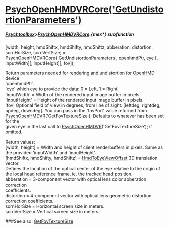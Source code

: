 # [PsychOpenHMDVRCore('GetUndistortionParameters')](PsychOpenHMDVRCore-GetUndistortionParameters) 
##### [Psychtoolbox](Psychtoolbox)>[PsychOpenHMDVRCore](PsychOpenHMDVRCore).{mex*} subfunction

[width, height, hmdShiftx, hmdShifty, hmdShiftz, abberation, distortion, scrnHorSize, scrnVertSize] = PsychOpenHMDVRCore('GetUndistortionParameters', openhmdPtr, eye [, inputWidth][, inputHeight][, fov]);

Return parameters needed for rendering and undistortion for [OpenHMD](OpenHMD) device  
'openhmdPtr'.  
'eye' which eye to provide the data: 0 = Left, 1 = Right.  
'inputWidth' = Width of the rendered input image buffer in pixels.  
'inputHeight' = Height of the rendered input image buffer in pixels.  
'fov' Optional field of view in degrees, from line of sight: [leftdeg, rightdeg,  
updeg, downdeg]. You can pass in the 'fovPort' value returned from  
[PsychOpenHMDVR](PsychOpenHMDVR)('GetFovTextureSize'); Defaults to whatever has been set for the  
given eye in the last call to [PsychOpenHMDVR](PsychOpenHMDVR)('GetFovTextureSize'); if omitted.  
  
Return values:  
[width, height] = Width and height of client renderbuffers in pixels. Same as  
the provided 'inputWidth' and 'inputHeight'.  
[hmdShiftx, hmdShifty, hmdShiftz] = [HmdToEyeViewOffset](HmdToEyeViewOffset) 3D translation vector.  
Defines the location of the optical center of the eye relative to the origin of  
the local head reference frame, ie. the tracked head position.  
abberation = 3-component vector with optical lens color abberation correction  
coefficients.  
distortion = 4-component vector with optical lens geometric distortion  
correction coefficients.  
scrnHorSize = Horizontal screen size in meters.  
scrnVertSize = Vertical screen size in meters.  
  
  


###See also:
[GetFovTextureSize](PsychOpenHMDVRCore-GetFovTextureSize)

